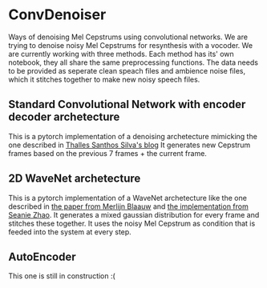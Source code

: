 # ConvDenoiser
Ways of denoising Mel Cepstrums using convolutional networks.
We are trying to denoise noisy Mel Cepstrums for resynthesis with a vocoder. We are currently working with three methods.
Each method has its' own notebook, they all share the same preprocessing functions. 
The data needs to be provided as seperate clean speach files and ambience noise files, which it stitches together to make new noisy speech files.

## Standard Convolutional Network with encoder decoder archetecture
This is a pytorch implementation of a denoising archetecture mimicking the one described in [Thalles Santhos Silva's blog](https://sthalles.github.io/practical-deep-learning-audio-denoising/)
It generates new Cepstrum frames based on the previous 7 frames + the current frame.

## 2D WaveNet archetecture
This is a pytorch implementation of a WaveNet archetecture like the one described in [the paper from Merlijn Blaauw](https://arxiv.org/abs/1704.03809) and [the implementation from Seanie Zhao](https://github.com/seaniezhao/torch_npss).
It generates a mixed gaussian distribution for every frame and stitches these together.
It uses the noisy Mel Cepstrum as condition that is feeded into the system at every step.

## AutoEncoder
This one is still in construction :(
